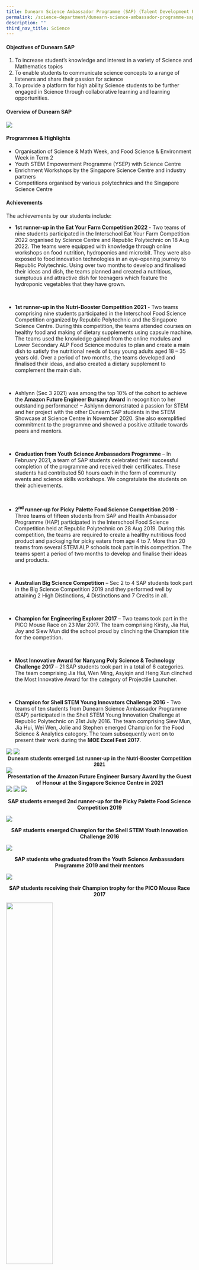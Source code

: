 ```yaml
---
title: Dunearn Science Ambassador Programme (SAP) (Talent Development Programme)
permalink: /science-department/dunearn-science-ambassador-programme-sap-talent-development-programme/
description: ""
third_nav_title: Science
---
```

<h4>Objectives of Dunearn SAP</h4>
<ol>
<li>To increase student’s knowledge and interest in a variety of Science and Mathematics topics</li>
<li>To enable students to communicate science concepts to a range of listeners and share their passion for science</li>
<li>To provide a platform for high ability Science students to be further engaged in Science through collaborative learning and learning opportunities.</li>
</ol>
<h4>Overview of Dunearn SAP</h4>
<img src="/images/dsap1.jpg">
<h4>Programmes &amp; Highlights</h4>
<ul>
<li>Organisation of Science &amp; Math Week, and Food Science &amp; Environment Week in Term 2</li>
<li>Youth STEM Empowerment Programme (YSEP) with Science Centre</li>
<li>Enrichment Workshops by the Singapore Science Centre and industry partners</li>
<li>Competitions organised by various polytechnics and the Singapore Science Centre</li>
</ul>
<h4>Achievements</h4>
<p>The achievements by our students include:</p>
<ul>
<li><strong>1st runner-up in the Eat Your Farm Competition 2022 </strong>- Two teams of nine students participated in the Interschool Eat Your Farm Competition 2022 organised by Science Centre and Republic Polytechnic on 18 Aug 2022. The teams were equipped with knowledge through online workshops on food nutrition, hydroponics and micro:bit. They were also exposed to food innovation technologies in an eye-opening journey to Republic Polytechnic. Using over two months to develop and finalised their ideas and dish, the teams planned and created a nutritious, sumptuous and attractive dish for teenagers which feature the hydroponic vegetables that they have grown.</li>
</ul>
<p>&nbsp;</p>
<ul>
<li><strong>1st runner-up in the Nutri-Booster&nbsp;Competition 2021</strong> - Two teams comprising nine students participated in the Interschool Food Science Competition organized by Republic Polytechnic and the Singapore Science Centre. During this competition, the teams attended courses on healthy food and making of dietary supplements using capsule machine. The teams used the knowledge gained from the online modules and Lower Secondary ALP Food Science modules to plan and create a main dish to satisfy the nutritional needs of busy young adults aged 18 – 35 years old. Over a period of two months, the teams developed and finalised their ideas, and also created a dietary supplement to complement the main dish.</li>
</ul>
<p>&nbsp;</p>
<ul>
<li>Ashlynn (Sec 3 2021) was among the top 10% of the cohort to achieve the <strong>Amazon Future Engineer Bursary Award</strong> in recognition to her outstanding performance! – Ashlynn demonstrated a passion for STEM and her project with the other Dunearn SAP students in the STEM Showcase at Science Centre in November 2020. She also exemplified commitment to the programme and showed a positive attitude towards peers and mentors.</li>
</ul>
<p>&nbsp;</p>
<ul>
<li><strong>Graduation from Youth Science Ambassadors Programme</strong> – In February 2021, a team of SAP students celebrated their successful completion of the programme and received their certificates. These students had contributed 50 hours each in the form of community events and science skills workshops. We&nbsp;congratulate the students on their achievements.</li>
</ul>
<p>&nbsp;</p>
<ul>
<li><strong>2<sup>nd</sup> runner-up for Picky Palette Food Science Competition 2019</strong> - Three teams of fifteen students from SAP and Health Ambassador Programme (HAP) participated in the Interschool Food Science Competition held at Republic Polytechnic on 28 Aug 2019. During this competition, the teams are required to create a healthy nutritious food product and packaging for picky eaters from age 4 to 7. More than 20 teams from several STEM ALP schools took part in this competition. The teams spent a period of two months to develop and finalise their ideas and products.</li>
</ul>
<p>&nbsp;</p>
<ul>
<li><strong>Australian Big Science Competition</strong> – Sec 2 to 4 SAP students took part in the Big Science Competition 2019 and they performed well by attaining 2 High Distinctions, 4 Distinctions and 7 Credits in all.</li>
</ul>
<p>&nbsp;</p>
<ul>
<li><strong>Champion for </strong><strong>Engineering Explorer 2017</strong> – Two teams took part in the PICO Mouse Race on 23 Mar 2017. The team comprising Kirsty, Jia Hui, Joy and Siew Mun did the school proud by clinching the Champion title for the competition.</li>
</ul>
<p>&nbsp;</p>
<ul>
<li><strong>Most Innovative Award for Nanyang Poly Science &amp; Technology Challenge 2017</strong> – 21 SAP students took part in a total of 6 categories. The team comprising Jia Hui, Wen Ming, Asyiqin and Heng Xun clinched the Most Innovative Award for the category of Projectile Launcher.</li>
</ul>
<p>&nbsp;</p>
<ul>
<li><strong>Champion for Shell STEM Young Innovators Challenge 2016</strong> - Two teams of ten students from Dunearn Science Ambassador Programme (SAP) participated in the Shell STEM Young Innovation Challenge at Republic Polytechnic on 21st July 2016. The team comprising Siew Mun, Jia Hui, Wei Wen, Jolie and Stephen emerged Champion for the Food Science &amp; Analytics category. The team subsequently went on to present their work during the <strong>MOE Excel Fest 2017</strong>.</li>
</ul>
<img src="/images/science%20dept%202.jpg">
<img src="/images/science%20dept%203.png">
<p style="margin: 0in 0in 0.0001pt; background: white; text-align: center;" class="p1"><strong><span style="font-family: 'Arial',sans-serif; color: #222222; background: white;" lang="EN-SG">Dunearn students emerged 1st runner-up in the Nutri-Booster&nbsp;<span class="il">Competition 2021</span></span></strong></p>
<img src="/images/science%20dept%204.jpg">
<p style="margin: 0in 0in 0.0001pt; background: white; text-align: center;" class="p1"><strong>Presentation of the Amazon Future Engineer Bursary Award by the Guest of Honour at the Singapore Science Centre in 2021</strong></p>
<img src="/images/dsap2.jpeg">
<img src="/images/dsap3.jpeg">
<img src="/images/dsap4.jpeg">
<p style="text-align: center;"><strong>SAP students emerged 2nd runner-up for the Picky Palette Food Science Competition 2019</strong></p>
<img src="/images/dsap5.png">
<p style="text-align: center;"><strong>SAP students emerged Champion for the Shell STEM Youth Innovation Challenge 2016</strong></p>
<img src="/images/dsap6.jpg">
<p style="text-align: center;"><strong>SAP students who graduated from the Youth Science Ambassadors Programme 2019 and their mentors</strong></p>
<img src="/images/dsap7.png">
<p style="text-align: center;"><strong>SAP students receiving their Champion trophy for the PICO Mouse Race 2017</strong></p>
<img style="width: 50%;" src="/images/dsap8.png">
<p style="text-align: center;"><strong>Team that won the Most Innovative Project Launcher Award in the Nanyang Poly Science &amp; Technology Challenge 2017, together with their creation</strong></p>
<h4>Students Reflections on their experiences in SAP and food science competitions</h4>
<p style="text-align: left;"><em>I had learnt a lot about science and its theories. I am passionate about this programme because it is very interesting and it relates to our everyday life. Through this programme, I learnt that science is a tool I can use to understand the world around me. It provides logic and sense. I also realised that the more we know about science, the more we would be curious and we can start to do research related to science to satisfy our curiosity and improve our knowledge on it. Therefore, I find this programme very helpful and it was filled with new experiences. </em></p>
<p style="text-align: right;"><em>- Kerrie</em></p>
<p><em>Through this competition, I have learnt how to plan meals based on individual preferences and needs. I throughly enjoyed the competition as I was accompanied by students and teachers who are very welcoming and knowledgeable!” </em></p>
<p style="text-align: right;"><em>- Cheryl</em></p>
<p><em>The overall experience was interesting and I had a lot of fun learning through the process. </em></p>
<p style="text-align: right;"><em>- Chloe </em></p>